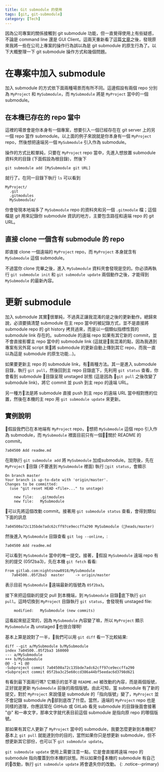 ```yaml
---
title: Git submodule 的使用
tags: [git, git-submodule]
category: [Tech]
---
```


因為公司專案的關係接觸到 git submodule 功能，但一直覺得使用上有些疑惑，不論是 command line 還是 GUI Client。這兩天重新看了這篇[文章](https://git-scm.com/book/en/v2/Getting-Help-Submodules)之後，發現原來我將一些在公司上專案的操作行為誤以為是 git submodule 的原生行為了。以下大概整理一下 git submodule 操作方式和幾個問題。

# 在專案中加入 submodule

加入 submodule 的方式依下面兩種場景而有所不同。這邊假設有兩個 repo 分別為 `MyProject` 和 `MySubmodule`，而 `MySubmodule` 將是 `MyProject` 當中的一個 submodule。

## 在本機已存在的 repo 當中

這裡的場景會是你本身有一個專案，想要引入一個已經存在在 git server 上的另一個 repo 當作 submodule。以上面的例子來說就是你本身有一個 `MyProject` repo，然後想把遠端另一個 `MySubmodule` 引入作為 submodule。

操作的方式比較單純，只要在 `MyProject` repo 當中，先進入想放置 submodule 資料夾的目錄 (下面假設為根目錄)，然後下

```
git submodule add [MySubmodule git URL]
```

就行了。在同一目錄下執行 `ls` 可以看到

```
MyProject/
  .git
  .gitmodules
  MySubmodule/
```

你會發現本地端多了 `MySubmodule` repo 的資料夾和另一個 `.gitmodule` 檔；這個檔是 git 用來記錄你 submodule 資訊的地方，主要包含路徑和遠端 repo 的 git URL。

## 直接 clone 一個含有 submodule 的 repo

即直接 clone 一個遠端的 `MyProject` repo，而 `MyProject` 本身就含有 `MySubmodule` 這個 submodule。

不過當你 clone 完畢之後，進入 `MySubmodule` 資料夾會發現是空的。你必須再執行 `git submodule init` 和 `git submodule update` 兩個動作之後，才能得到 `MySubmodule` 的最新內容。

# 更新 submodule

加入 submodule 其實很單純，不過真正讓我混淆的是之後的更新動作。總歸來說，必須要搞清楚 submodule 在主 repo 當中的被記錄方式，並不是直接將 submodule repo 的 git history 拷貝過來，而是以一個類似指標性質的 submodule link 存在的。submodule 的遠端 repo 如果有其它新的 commit，並不會直接影響主 repo 當中的 submodule link (這就是我混淆的點，因為我遇到專案有另外寫 script 來將 submodule 的更新自動上傳到其它 repo，而我一直以為這是 submodule 的原生功能...)。

<!--
舉例來說，我們以 Repo A 和 Repo B 分別代表主 repo 和將被引入作為 submodule 的 repo，並用 Repo A->B 代表存在在 Repo A 當中的 submodule B。

假設 Repo B 本身的最新提交為 `b111111`，則當 Repo A 首次引入 Repo B 的當下，Repo A->B 的最新提交也會指向 `b111111`。這時，如果 Repo B 有人推上新的提交版號 `b2222222`，那本機的 Repo A->B 和遠端的 Repo A->B 會怎麼改變呢?

答案是不會改變。就像先前說的，遠端 Repo A->B 只是記錄當前指向 Repo B 版號的 link，如果不去更新它，是不會改變的。若要更新 Repo A->B，可以進入包含 Repo A->B 的目錄下執行 `git pull`，接著你會發現 Repo A 的 submodule B 目錄成為 unstaged 狀態。當你同樣進行 `git add`, `git commit` 和 `git push` 後，遠端的 Repo A->B 指向的版號才會跟著更新。
-->

如果要更新主 repo 的 submodule link，有兩種方法。其一是進入 submodule 目錄，執行 `git pull`，然後回到主 repo 目錄底下，先利用 `git status` 查看，你會看到 submodule 目錄呈現 unstaged 狀態 (這是因為 `git pull` 之後改變了 submodule link)，將它 commit 並 push 到主 repo 的遠端 URL。

另一種方法是將 submodule 直接 push 到主 repo 的遠端 URL 當中相對應的位置，然後在本機的主 repo 用 `git submodule update` 來更新。

## 實例說明
假設我們已在本地端有 `MyProject` repo，想把 `MySubmodule` 這個 repo 引入作為 submodule，而 `MySubmodule` 裡面目前只有一個關於 README 的 commit。

```
7a04500 Add readme.md
```

在剛執行 `git submodule add` 將 `MySubmodule` 加成submodule。加完後，先在 `MyProject` 目錄 (不要進到 `MySubmodule` 裡面) 執行 `git status`，會顯示

```
On branch master
Your branch is up-to-date with 'origin/master'.
Changes to be committed:
  (use "git reset HEAD <file>..." to unstage)

	new file:   .gitmodules
	new file:   MySubmodule
```

可以先將這個改動 commit。接著用 `git submodule status` 查看，會得到類似下面的訊息

```
7a04500a72c135bde7adc62cff97ce9eccffa290 MySubmodule (heads/master)
```

然後進入 `MySubmodule` 目錄查看 `git log --online`，:

```
7a04500 Add readme.md
```

可以看到 `MySubmodule` 當中的唯一提交。接著，假設 `MySubmodule` 遠端 repo 有別的提交 (05f2ba3)，先在本機 `git fetch` 看看:

```
From gitlab.com:nightsnow0918/MySubmodule
   7a04500..05f2ba3  master     -> origin/master
```

表示目前 `MySubmodule` 遠端最新的版號為 `05f2ba3`。

接下來把這個新的提交 pull 到本機端，到 `MySubmodule` 目錄底下執行 `git pull`。這時切換到 `MyProject` 目錄執行 `git status`，會發現有 unstaged file:

```
	modified:   MySubmodule (new commits)
```

這看起來挺正常的，因為 `MySubmodule` 內容變了嘛，所以 `MyProject` 顯示 `MySubmodule` 為 unstaged 也很合理啊!

基本上算是說對了一半，我們可以用 `git diff` 看一下比較結果:

```
diff --git a/MySubmodule b/MySubmodule
index 7a04500..05f2ba3 160000
--- a/MySubmodule
+++ b/MySubmodule
@@ -1 +1 @@
-Subproject commit 7a04500a72c135bde7adc62cff97ce9eccffa290
+Subproject commit 05f2ba3c25e60ccd386a44bf5eedac6d3798d621
```

有看到最下面兩行嗎? 它顯示的並不是 `README.md` 被改動的內容，而是兩個版號，正好就是更新 `MySubmodule` 前後的兩個版號。由此可知，當 submodule 有了新的提交，對於 `MyProject` 來說僅是 submodule 的「指向版號」變了，`MyProject` 並不會記錄 submodule 內部到底改了什麼。當然，遠端的 `MyProject` repo 也是同樣的道理，你應該常在 GitHub 或 GitLab 看見 submodule 的目錄後面會接著 "@" 和一串文字，那串文字就代表目前這個 submodule 是指向原 repo 的哪個版號。

那如果有其它人更新了 `MyProject` 當中的 submodule，我要怎麼更新到本機呢? 基本上 `git pull` 就能達到你的目的，當然如果你只是想更新 submodule，但不想更新其它部份，也可以下 `git submodule update`。

`git submodule update` 使用上需要注意一點，它是會直接將遠端 repo 的 submodule 指向覆蓋到你本機的狀態。所以如果你本機的 submodule 有自己的改動，執行 `git submodule update` 將會遺失你的改動。
{: .notice--primary}
